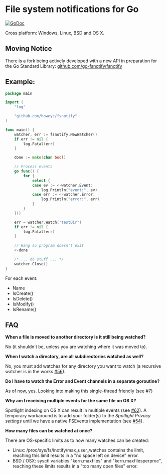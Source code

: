 # File system notifications for Go

[![GoDoc](https://godoc.org/github.com/howeyc/fsnotify?status.png)](http://godoc.org/github.com/howeyc/fsnotify)

Cross platform: Windows, Linux, BSD and OS X.

## Moving Notice

There is a fork being actively developed with a new API in preparation for the Go Standard Library:
[github.com/go-fsnotify/fsnotify](https://github.com/go-fsnotify/fsnotify)

## Example:

```go
package main

import (
	"log"

	"github.com/howeyc/fsnotify"
)

func main() {
	watcher, err := fsnotify.NewWatcher()
	if err != nil {
		log.Fatal(err)
	}

	done := make(chan bool)

	// Process events
	go func() {
		for {
			select {
			case ev := <-watcher.Event:
				log.Println("event:", ev)
			case err := <-watcher.Error:
				log.Println("error:", err)
			}
		}
	}()

	err = watcher.Watch("testDir")
	if err != nil {
		log.Fatal(err)
	}
	
	// Hang so program doesn't exit
	<-done

	/* ... do stuff ... */
	watcher.Close()
}
```

For each event:
* Name
* IsCreate()
* IsDelete()
* IsModify()
* IsRename()

## FAQ

**When a file is moved to another directory is it still being watched?**

No (it shouldn't be, unless you are watching where it was moved to).

**When I watch a directory, are all subdirectories watched as well?**

No, you must add watches for any directory you want to watch (a recursive watcher is in the works [#56][]).

**Do I have to watch the Error and Event channels in a separate goroutine?**

As of now, yes. Looking into making this single-thread friendly (see [#7][])

**Why am I receiving multiple events for the same file on OS X?**

Spotlight indexing on OS X can result in multiple events (see [#62][]). A temporary workaround is to add your folder(s) to the *Spotlight Privacy settings* until we have a native FSEvents implementation (see [#54][]).

**How many files can be watched at once?**

There are OS-specific limits as to how many watches can be created:
* Linux: /proc/sys/fs/inotify/max_user_watches contains the limit,
reaching this limit results in a "no space left on device" error.
* BSD / OSX: sysctl variables "kern.maxfiles" and "kern.maxfilesperproc", reaching these limits results in a "too many open files" error.


[#62]: https://github.com/howeyc/fsnotify/issues/62
[#56]: https://github.com/howeyc/fsnotify/issues/56
[#54]: https://github.com/howeyc/fsnotify/issues/54
[#7]: https://github.com/howeyc/fsnotify/issues/7

